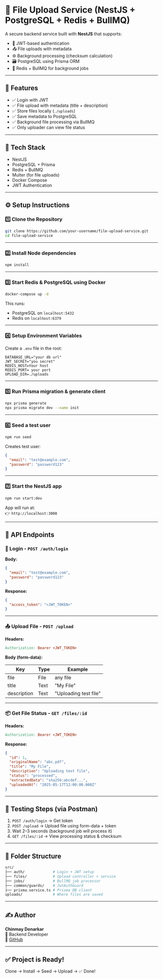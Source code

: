 # 📁 File Upload Service (NestJS + PostgreSQL + Redis + BullMQ)

A secure backend service built with **NestJS** that supports:

- 🔐 JWT-based authentication
- 📤 File uploads with metadata
- ⚙️ Background processing (checksum calculation)
- 🗃️ PostgreSQL using Prisma ORM
- 📩 Redis + BullMQ for background jobs

---

## 🚀 Features

- ✅ Login with JWT
- ✅ File upload with metadata (title + description)
- ✅ Store files locally (`./uploads`)
- ✅ Save metadata to PostgreSQL
- ✅ Background file processing via BullMQ
- ✅ Only uploader can view file status

---

## 🧱 Tech Stack

- NestJS
- PostgreSQL + Prisma
- Redis + BullMQ
- Multer (for file uploads)
- Docker Compose
- JWT Authentication

---

## ⚙️ Setup Instructions

### 1️⃣ Clone the Repository

```bash
git clone https://github.com/your-username/file-upload-service.git
cd file-upload-service
```

---

### 2️⃣ Install Node dependencies

```bash
npm install
```

---

### 3️⃣ Start Redis & PostgreSQL using Docker

```bash
docker-compose up -d
```

This runs:

- PostgreSQL on `localhost:5432`
- Redis on `localhost:6379`

---

### 4️⃣ Setup Environment Variables

Create a `.env` file in the root:

```env
DATABASE_URL="your db url"
JWT_SECRET="you secret"
REDIS_HOST=Your host
REDIS_PORT= your port
UPLOAD_DIR=./uploads
```

---

### 5️⃣ Run Prisma migration & generate client

```bash
npx prisma generate
npx prisma migrate dev --name init
```

---

### 6️⃣ Seed a test user

```bash
npm run seed
```

Creates test user:

```json
{
  "email": "test@example.com",
  "password": "password123"
}
```

---

### 7️⃣ Start the NestJS app

```bash
npm run start:dev
```

App will run at:  
👉 `http://localhost:3000`

---

## 📮 API Endpoints

### 🔐 Login - `POST /auth/login`

**Body:**

```json
{
  "email": "test@example.com",
  "password": "password123"
}
```

**Response:**

```json
{
  "access_token": "<JWT_TOKEN>"
}
```

---

### 📤 Upload File - `POST /upload`

**Headers:**

```makefile
Authorization: Bearer <JWT_TOKEN>
```

**Body (form-data):**

| Key         | Type | Example              |
|-------------|------|----------------------|
| file        | File | any file             |
| title       | Text | "My File"            |
| description | Text | "Uploading test file"|

---

### 📦 Get File Status - `GET /files/:id`

**Headers:**

```makefile
Authorization: Bearer <JWT_TOKEN>
```

**Response:**

```json
{
  "id": 1,
  "originalName": "abc.pdf",
  "title": "My File",
  "description": "Uploading test file",
  "status": "processed",
  "extractedData": "sha256:abcdef...",
  "uploadedAt": "2025-05-17T12:00:00.000Z"
}
```

---

## 🧪 Testing Steps (via Postman)

1. `POST /auth/login` → Get token  
2. `POST /upload` → Upload file using form-data + token  
3. Wait 2–3 seconds (background job will process it)  
4. `GET /files/:id` → View processing status & checksum  

---

## 📁 Folder Structure

```bash
src/
├── auth/             # Login + JWT setup
├── files/            # Upload controller + service
├── jobs/             # BullMQ job processor
├── common/guards/    # JwtAuthGuard
├── prisma.service.ts # Prisma DB client
uploads/              # Where files are saved
```

---

## ✍️ Author

**Chinmay Donarkar**  
💼 Backend Developer  
🔗 [GitHub](https://github.com/chinmaydonarkar)

---

## ✅ Project is Ready!

Clone → Install → Seed → Upload → ✅ Done!
